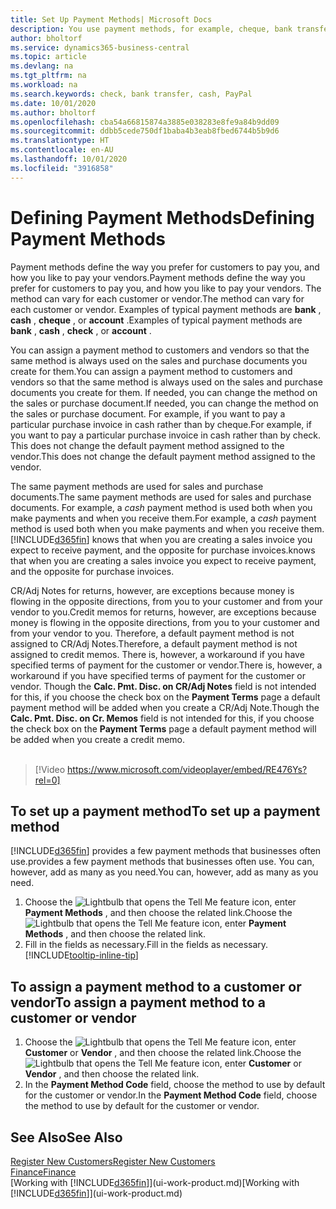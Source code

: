 ```yaml
---
title: Set Up Payment Methods| Microsoft Docs
description: You use payment methods, for example, cheque, bank transfer, cash, or PayPal, to define how sales and purchase invoices will be paid.
author: bholtorf
ms.service: dynamics365-business-central
ms.topic: article
ms.devlang: na
ms.tgt_pltfrm: na
ms.workload: na
ms.search.keywords: check, bank transfer, cash, PayPal
ms.date: 10/01/2020
ms.author: bholtorf
ms.openlocfilehash: cba54a66815874a3885e038283e8fe9a84b9dd09
ms.sourcegitcommit: ddbb5cede750df1baba4b3eab8fbed6744b5b9d6
ms.translationtype: HT
ms.contentlocale: en-AU
ms.lasthandoff: 10/01/2020
ms.locfileid: "3916858"
---
```

# <a name="defining-payment-methods"></a><span data-ttu-id="e309b-103">Defining Payment Methods</span><span class="sxs-lookup"><span data-stu-id="e309b-103">Defining Payment Methods</span></span>
<span data-ttu-id="e309b-104">Payment methods define the way you prefer for customers to pay you, and how you like to pay your vendors.</span><span class="sxs-lookup"><span data-stu-id="e309b-104">Payment methods define the way you prefer for customers to pay you, and how you like to pay your vendors.</span></span> <span data-ttu-id="e309b-105">The method can vary for each customer or vendor.</span><span class="sxs-lookup"><span data-stu-id="e309b-105">The method can vary for each customer or vendor.</span></span> <span data-ttu-id="e309b-106">Examples of typical payment methods are **bank** , **cash** , **cheque** , or **account** .</span><span class="sxs-lookup"><span data-stu-id="e309b-106">Examples of typical payment methods are **bank** , **cash** , **check** , or **account** .</span></span>

<span data-ttu-id="e309b-107">You can assign a payment method to customers and vendors so that the same method is always used on the sales and purchase documents you create for them.</span><span class="sxs-lookup"><span data-stu-id="e309b-107">You can assign a payment method to customers and vendors so that the same method is always used on the sales and purchase documents you create for them.</span></span> <span data-ttu-id="e309b-108">If needed, you can change the method on the sales or purchase document.</span><span class="sxs-lookup"><span data-stu-id="e309b-108">If needed, you can change the method on the sales or purchase document.</span></span> <span data-ttu-id="e309b-109">For example, if you want to pay a particular purchase invoice in cash rather than by cheque.</span><span class="sxs-lookup"><span data-stu-id="e309b-109">For example, if you want to pay a particular purchase invoice in cash rather than by check.</span></span> <span data-ttu-id="e309b-110">This does not change the default payment method assigned to the vendor.</span><span class="sxs-lookup"><span data-stu-id="e309b-110">This does not change the default payment method assigned to the vendor.</span></span>

<span data-ttu-id="e309b-111">The same payment methods are used for sales and purchase documents.</span><span class="sxs-lookup"><span data-stu-id="e309b-111">The same payment methods are used for sales and purchase documents.</span></span> <span data-ttu-id="e309b-112">For example, a _cash_ payment method is used both when you make payments and when you receive them.</span><span class="sxs-lookup"><span data-stu-id="e309b-112">For example, a _cash_ payment method is used both when you make payments and when you receive them.</span></span> [!INCLUDE[d365fin](includes/d365fin_md.md)] <span data-ttu-id="e309b-113">knows that when you are creating a sales invoice you expect to receive payment, and the opposite for purchase invoices.</span><span class="sxs-lookup"><span data-stu-id="e309b-113">knows that when you are creating a sales invoice you expect to receive payment, and the opposite for purchase invoices.</span></span>

<span data-ttu-id="e309b-114">CR/Adj Notes for returns, however, are exceptions because money is flowing in the opposite directions, from you to your customer and from your vendor to you.</span><span class="sxs-lookup"><span data-stu-id="e309b-114">Credit memos for returns, however, are exceptions because money is flowing in the opposite directions, from you to your customer and from your vendor to you.</span></span> <span data-ttu-id="e309b-115">Therefore, a default payment method is not assigned to CR/Adj Notes.</span><span class="sxs-lookup"><span data-stu-id="e309b-115">Therefore, a default payment method is not assigned to credit memos.</span></span> <span data-ttu-id="e309b-116">There is, however, a workaround if you have specified terms of payment for the customer or vendor.</span><span class="sxs-lookup"><span data-stu-id="e309b-116">There is, however, a workaround if you have specified terms of payment for the customer or vendor.</span></span> <span data-ttu-id="e309b-117">Though the **Calc. Pmt. Disc. on CR/Adj Notes** field is not intended for this, if you choose the check box on the **Payment Terms** page a default payment method will be added when you create a CR/Adj Note.</span><span class="sxs-lookup"><span data-stu-id="e309b-117">Though the **Calc. Pmt. Disc. on Cr. Memos** field is not intended for this, if you choose the check box on the **Payment Terms** page a default payment method will be added when you create a credit memo.</span></span> <br><br>  

> [!Video https://www.microsoft.com/videoplayer/embed/RE476Ys?rel=0]

## <a name="to-set-up-a-payment-method"></a><span data-ttu-id="e309b-118">To set up a payment method</span><span class="sxs-lookup"><span data-stu-id="e309b-118">To set up a payment method</span></span>
[!INCLUDE[d365fin](includes/d365fin_md.md)] <span data-ttu-id="e309b-119">provides a few payment methods that businesses often use.</span><span class="sxs-lookup"><span data-stu-id="e309b-119">provides a few payment methods that businesses often use.</span></span> <span data-ttu-id="e309b-120">You can, however, add as many as you need.</span><span class="sxs-lookup"><span data-stu-id="e309b-120">You can, however, add as many as you need.</span></span>

1. <span data-ttu-id="e309b-121">Choose the ![Lightbulb that opens the Tell Me feature](media/ui-search/search_small.png "Tell me what you want to do") icon, enter **Payment Methods** , and then choose the related link.</span><span class="sxs-lookup"><span data-stu-id="e309b-121">Choose the ![Lightbulb that opens the Tell Me feature](media/ui-search/search_small.png "Tell me what you want to do") icon, enter **Payment Methods** , and then choose the related link.</span></span>
2. <span data-ttu-id="e309b-122">Fill in the fields as necessary.</span><span class="sxs-lookup"><span data-stu-id="e309b-122">Fill in the fields as necessary.</span></span> [!INCLUDE[tooltip-inline-tip](includes/tooltip-inline-tip_md.md)]

## <a name="to-assign-a-payment-method-to-a-customer-or-vendor"></a><span data-ttu-id="e309b-123">To assign a payment method to a customer or vendor</span><span class="sxs-lookup"><span data-stu-id="e309b-123">To assign a payment method to a customer or vendor</span></span>
1. <span data-ttu-id="e309b-124">Choose the ![Lightbulb that opens the Tell Me feature](media/ui-search/search_small.png "Tell me what you want to do") icon, enter **Customer** or **Vendor** , and then choose the related link.</span><span class="sxs-lookup"><span data-stu-id="e309b-124">Choose the ![Lightbulb that opens the Tell Me feature](media/ui-search/search_small.png "Tell me what you want to do") icon, enter **Customer** or **Vendor** , and then choose the related link.</span></span>
2. <span data-ttu-id="e309b-125">In the **Payment Method Code** field, choose the method to use by default for the customer or vendor.</span><span class="sxs-lookup"><span data-stu-id="e309b-125">In the **Payment Method Code** field, choose the method to use by default for the customer or vendor.</span></span>

## <a name="see-also"></a><span data-ttu-id="e309b-126">See Also</span><span class="sxs-lookup"><span data-stu-id="e309b-126">See Also</span></span>
[<span data-ttu-id="e309b-127">Register New Customers</span><span class="sxs-lookup"><span data-stu-id="e309b-127">Register New Customers</span></span>](sales-how-register-new-customers.md)  
[<span data-ttu-id="e309b-128">Finance</span><span class="sxs-lookup"><span data-stu-id="e309b-128">Finance</span></span>](finance.md)  
<span data-ttu-id="e309b-129">[Working with [!INCLUDE[d365fin](includes/d365fin_md.md)]](ui-work-product.md)</span><span class="sxs-lookup"><span data-stu-id="e309b-129">[Working with [!INCLUDE[d365fin](includes/d365fin_md.md)]](ui-work-product.md)</span></span>  
